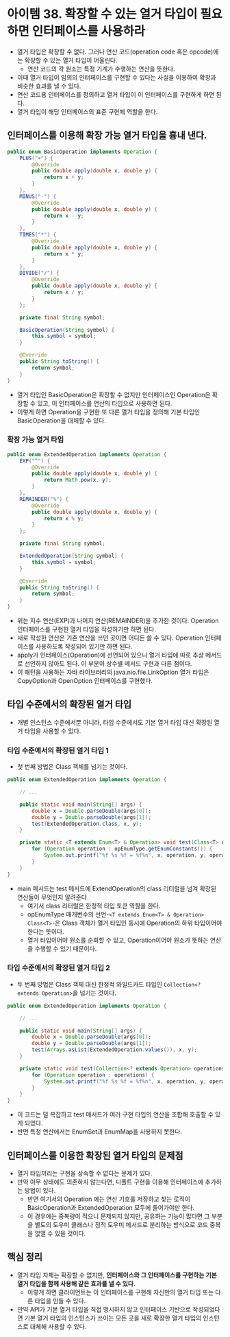 # 아이템 38. 확장할 수 있는 열거 타입이 필요하면 인터페이스를 사용하라

- 열거 타입은 확장할 수 없다. 그러나 연산 코드(operation code 혹은 opcode)에는 확장할 수 있는 열거 타입이 어울린다.
    - 연산 코드의 각 원소는 특정 기계가 수행하는 연산을 뜻한다.
- 이때 열거 타입이 임의의 인터페이스를 구현할 수 있다는 사실을 이용하여 확장과 비슷한 효과를 낼 수 있다.
- 연산 코드용 인터페이스를 정의하고 열거 타입이 이 인터페이스를 구현하게 하면 된다.
- 열거 타입이 해당 인터페이스의 표준 구현체 역할을 한다.

## 인터페이스를 이용해 확장 가능 열거 타입을 흉내 낸다.

```java
public enum BasicOperation implements Operation {
    PLUS("+") {
        @Override
        public double apply(double x, double y) {
            return x + y;
        }
    },
    MINUS("-") {
        @Override
        public double apply(double x, double y) {
            return x - y;
        }
    },
    TIMES("*") {
        @Override
        public double apply(double x, double y) {
            return x * y;
        }
    },
    DIVIDE("/") {
        @Override
        public double apply(double x, double y) {
            return x / y;
        }
    };

    private final String symbol;

    BasicOperation(String symbol) {
        this.symbol = symbol;
    }

    @Override
    public String toString() {
        return symbol;
    }
}
```

- 열거 타입인 BasicOperation은 확장할 수 없지만 인터페이스인 Operation은 확장할 수 있고, 이 인터페이스를 연산의 타입으로 사용하면 된다.
- 이렇게 하면 Operation을 구현한 또 다른 열거 타입을 정의해 기본 타입인 BasicOperation을 대체할 수 있다.

### 확장 가능 열거 타입

```java
public enum ExtendedOperation implements Operation {
    EXP("^") {
        @Override
        public double apply(double x, double y) {
            return Math.pow(x, y);
        }
    },
    REMAINDER("%") {
        @Override
        public double apply(double x, double y) {
            return x % y;
        }
    };

    private final String symbol;

    ExtendedOperation(String symbol) {
        this.symbol = symbol;
    }

    @Override
    public String toString() {
        return symbol;
    }
}
```

- 위는 지수 연산(EXP)과 나머지 연산(REMAINDER)을 추가한 것이다. Operation 인터페이스를 구현한 열거 타입을 작성하기만 하면 된다.
- 새로 작성한 연산은 기존 연산을 쓰던 곳이면 어디든 쓸 수 있다. Operation 인터페이스를 사용하도록 작성되어 있기만 하면 된다.
- apply가 인터페이스(Operation)에 선언되어 있으니 열거 타입에 따로 추상 메서드로 선언하지 않아도 된다. 이 부분이 상수별 메서드 구현과 다른 점이다.
- 이 패턴을 사용하는 자바 라이브러리의 java.nio.file.LinkOption 열거 타입은 CopyOption과 OpenOption 인터페이스를 구현했다.

## 타입 수준에서의 확장된 열거 타입

- 개별 인스턴스 수준에서뿐 아니라, 타입 수준에서도 기본 열거 타입 대신 확장된 열거 타입을 사용할 수 있다.

### 타입 수준에서의 확장된 열거 타입 1

- 첫 번째 방법은 Class 객체를 넘기는 것이다.

```java
public enum ExtendedOperation implements Operation {

    // ...

    public static void main(String[] args) {
        double x = Double.parseDouble(args[0]);
        double y = Double.parseDouble(args[1]);
        test(ExtendedOperation.class, x, y);
    }

    private static <T extends Enum<T> & Operation> void test(Class<T> opEnumType, double x, double y) {
        for (Operation operation : opEnumType.getEnumConstants()) {
            System.out.printf("%f %s %f = %f%n", x, operation, y, operation.apply(x, y));
        }
    }
}
```

- main 메서드는 test 메서드에 ExtendOperation의 class 리터럴을 넘겨 확장된 연산들이 무엇인지 알려준다.
    - 여기서 class 리터럴은 한정적 타입 토큰 역할을 한다.
    - opEnumType 매개변수의 선언-`<T extends Enum<T> & Operation> Class<T>`-은 Class 객체가 열거 타입인 동시에 Operation의 하위 타입이어야 한다는 뜻이다.
    - 열거 타입이어야 원소를 순회할 수 있고, Operation이어야 원소가 뜻하는 연산을 수행할 수 있기 때문이다.

### 타입 수준에서의 확장된 열거 타입 2

- 두 번째 방법은 Class 객체 대신 한정적 와일드카드 타입인 `Collection<? extends Operation>`을 넘기는 것이다.

```java
public enum ExtendedOperation implements Operation {

    // ...

    public static void main(String[] args) {
        double x = Double.parseDouble(args[0]);
        double y = Double.parseDouble(args[1]);
        test(Arrays.asList(ExtendedOperation.values()), x, y);
    }

    private static void test(Collection<? extends Operation> operations, double x, double y) {
        for (Operation operation : operations) {
            System.out.printf("%f %s %f = %f%n", x, operation, y, operation.apply(x, y));
        }
    }
}
```

- 이 코드는 덜 복잡하고 test 메서드가 여러 구현 타입의 연산을 조합해 호출할 수 있게 되었다.
- 반면 특정 연산에서는 EnumSet과 EnumMap을 사용하지 못한다.

## 인터페이스를 이용한 확장된 열거 타입의 문제점

- 열거 타입끼리는 구현을 상속할 수 없다는 문제가 있다.
- 만약 아무 상태에도 의존하지 않는다면, 디폴트 구현을 이용해 인터페이스에 추가하는 방법이 있다.
    - 반면 여기서의 Operation 예는 연산 기호를 저장하고 찾는 로직이 BasicOperation과 ExtendedOperation 모두에 들어가야만 한다.
    - 이 경우에는 중복량이 적으니 문제되지 않지만, 공유하는 기능이 많다면 그 부분을 별도의 도우미 클래스나 정적 도우미 메서드로 분리하는 방식으로 코드 중복을 없앨 수 있을 것이다.

## 핵심 정리

- 열거 타입 자체는 확장할 수 없지만, **인터페이스와 그 인터페이스를 구현하는 기본 열거 타입을 함께 사용해 같은 효과를 낼 수 있다.**
    - 이렇게 하면 클라이언트는 이 인터페이스를 구현해 자신만의 열거 타입 또는 다른 타입을 만들 수 있다.
- 만약 API가 기본 열거 타입을 직접 명시하지 않고 인터페이스 기반으로 작성되었다면 기본 열거 타입의 인스턴스가 쓰이는 모든 곳을 새로 확장한 열거 타입의 인스턴스로 대체해 사용할 수 있다.
